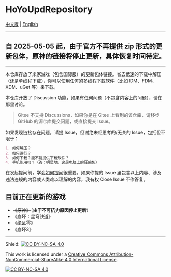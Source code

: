 # HoYoUpdRepository

[中文版][p:zh-cn] | [English][p:en-us]

----

## 自 2025-05-05 起，由于官方不再提供 zip 形式的更新包体，原神的链接将停止更新，具体恢复时间待定。

----

本仓库存放了米家游戏（包含国际服）的更新包体链接。省去低速的下载中解压（还是单线程下载），你可以使用任何的多线程下载软件（比如 IDM、FDM、XDM、uGet 等）来下载。

本仓库开放了 Discussion 功能，如果有任何问题（不包含内容上的问题），请在那里讨论。

> Gitee 不支持 Discussions，如果你是在 Gitee 上看到的该仓库，请移步 GitHub 的源仓库提交问题，或直接提交 Issue。

如果发现链接存在问题，请提 Issue，但谢绝未经思考的/无关的 Issue，包括但不限于：

```markdown
1. 如何解压？
2. 如何运行？
3. 如何下载？能不能提供下载软件？
4. 手机能用吗？（答：明显地，这是电脑上的压缩包）
```

在发起提问前，学会[如何提问][p:art-of-questioning]很重要。如果你提的 Issue 里包含以上内容、涉及违法违规的内容或人类难以理解的内容，我有权 Close Issue 不作答复。

## 目前正在更新的游戏

- ~~《原神》~~（**由于不可抗力原因停止更新**）
- 《崩坏：星穹铁道》
- 《绝区零》
- 《崩坏3》

----

Shield: [![CC BY-NC-SA 4.0][cc-by-nc-sa-shield]][cc-by-nc-sa]

This work is licensed under a
[Creative Commons Attribution-NonCommercial-ShareAlike 4.0 International License][cc-by-nc-sa].

[![CC BY-NC-SA 4.0][cc-by-nc-sa-image]][cc-by-nc-sa]

[cc-by-nc-sa]: http://creativecommons.org/licenses/by-nc-sa/4.0/
[cc-by-nc-sa-image]: https://licensebuttons.net/l/by-nc-sa/4.0/88x31.png
[cc-by-nc-sa-shield]: https://img.shields.io/badge/License-CC%20BY--NC--SA%204.0-lightgrey.svg
[p:art-of-questioning]: https://github.com/ryanhanwu/How-To-Ask-Questions-The-Smart-Way?tab=readme-ov-file
[p:zh-cn]: ./README.md
[p:en-us]: ./README_en-us.md
